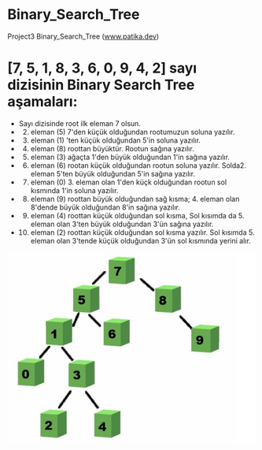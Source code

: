 # Binary_Search_Tree
Project3 Binary_Search_Tree (www.patika.dev)
# [7, 5, 1, 8, 3, 6, 0, 9, 4, 2] sayı dizisinin Binary Search Tree aşamaları:
* Sayı dizisinde root ilk eleman 7 olsun.
* 2. eleman (5) 7'den küçük olduğundan rootumuzun soluna yazılır.
* 3. eleman (1) 'ten küçük olduğundan 5'in soluna yazılır. 
* 4. eleman (8) roottan büyüktür. Rootun sağına yazılır.
* 5. eleman (3) ağaçta 1'den büyük olduğundan 1'in sağına yazılır.
* 6. eleman (6) rootan küçük olduğundan rootun soluna yazılır. Solda2. eleman 5'ten büyük olduğundan 5'in sağına yazılır.
* 7. eleman (0) 3. eleman olan 1'den küçk olduğundan rootun sol kısmında 1'in soluna yazılır.
* 8. eleman (9) roottan büyük olduğundan sağ kısma; 4. eleman olan 8'dende büyük olduğundan 8'in sağına yazılır.
* 9. eleman (4) roottan küçük olduğundan sol kısma, Sol kısımda da 5. eleman olan 3'ten büyük olduğundan 3'ün sağına yazılır.
* 10. eleman (2) roottan küçük olduğundan sol kısma yazılır. Sol kısımda 5. eleman olan 3'tende küçük olduğundan 3'ün sol kısmında yerini alır. 

![BinarySearchTree](https://github.com/EceYardim/Binary_Search_Tree/blob/main/Binary_Search_Tree_Project.jpg)